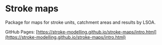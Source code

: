 # Stroke maps

Package for maps for stroke units, catchment areas and results by LSOA.

GitHub Pages: [https://stroke-modelling.github.io/stroke-maps/intro.html](https://stroke-modelling.github.io/stroke-maps/intro.html)